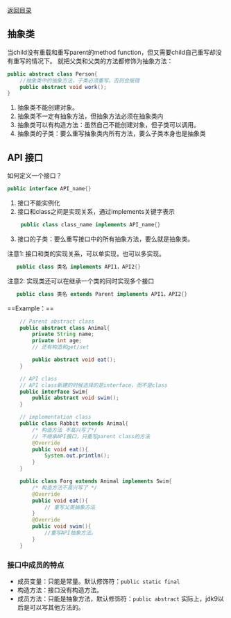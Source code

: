 
[返回目录](./1.%20java学习目录.md)

## 抽象类
当child没有重载和重写parent的method function，但又需要child自己重写却没有重写的情况下。
就把父类和父类的方法都修饰为抽象方法：
```java
public abstract class Person{
    //抽象类中的抽象方法，子类必须重写。否则会报错
    public abstract void work();
}
```
1. 抽象类不能创建对象。
2. 抽象类不一定有抽象方法，但抽象方法必须在抽象类内
3. 抽象类可以有构造方法：虽然自己不能创建对象，但子类可以调用。
4. 抽象类的子类：要么重写抽象类内所有方法，要么子类本身也是抽象类

## API 接口
如何定义一个接口？
```java
public interface API_name{}
```
1. 接口不能实例化
2. 接口和class之间是实现关系，通过implements关键字表示
   ```java
    public class class_name implements API_name{}
   ```
3. 接口的子类：要么重写接口中的所有抽象方法，要么就是抽象类。
   
注意1: 接口和类的实现关系，可以单实现，也可以多实现。 
```java
   public class 类名 implements API1，API2{}
```  
注意2: 实现类还可以在继承一个类的同时实现多个接口
```java
   public class 类名 extends Parent implements API1，API2{}
```  

==Example：==
```java
    // Parent abstract class
    public abstract class Animal{
        private String name;
        private int age;
        // 还有构造和get/set

        public abstract void eat();
    }

    // API class
    // API class新建的时候选择的是interface，而不是class
    public interface Swim{
        public abstract void swim();
    }

    // implementation class
    public class Rabbit extends Animal{
        /* 构造方法 不高兴写了*/
        // 不继承API接口，只重写parent class的方法
        @Override
        public void eat(){
            System.out.println();
        }
    }

    public class Forg extends Animal implements Swim{
        /* 构造方法不高兴写了 */
        @Override
        public void eat(){
            // 重写父类抽象方法
        }
        @Override
        public void swim(){
            //重写API抽象方法。
        }
    }
```

### 接口中成员的特点
* 成员变量：只能是常量。默认修饰符：`public static final`
* 构造方法：接口没有构造方法。
* 成员方法：只能是抽象方法，默认修饰符：`public abstract`
实际上，jdk9以后是可以写其他方法的。
       
